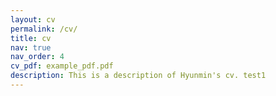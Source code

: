 ```yaml
---
layout: cv
permalink: /cv/
title: cv
nav: true
nav_order: 4
cv_pdf: example_pdf.pdf
description: This is a description of Hyunmin's cv. test1
---
```

